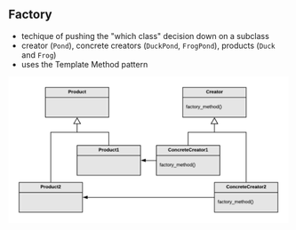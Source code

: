 ## Factory

- techique of pushing the "which class" decision down on a subclass
- creator (`Pond`), concrete creators (`DuckPond`, `FrogPond`), products (`Duck` and `Frog`)
- uses the Template Method pattern

![factory](https://raw.githubusercontent.com/lisbethmarianne/design_patterns_in_ruby/master/factory/factory.png)
